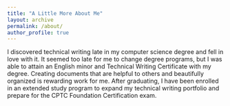 ```yaml
---
title: "A Little More About Me"
layout: archive
permalink: /about/
author_profile: true
---
```


I discovered technical writing late in my computer science degree and fell in love with it. It seemed too late for me to change degree programs, but I was able to attain an English minor and Technical Writing Certificate with my degree. Creating documents that are helpful to others and beautifully organized is rewarding work for me. After graduating, I have been enrolled in an extended study program to expand my technical writing portfolio and prepare for the CPTC Foundation Certification exam.
